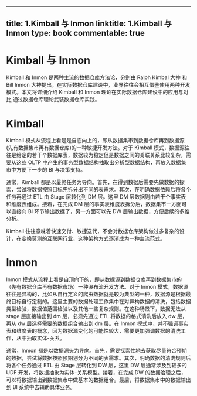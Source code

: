 
---
title: 1.Kimball 与 Inmon
linktitle: 1.Kimball 与 Inmon
type: book
commentable: true
---

# Kimball 与 Inmon

Kimball 和 Inmon 是两种主流的数据仓库方法论，分别由 Ralph Kimbal 大神 和 Bill Inmon 大神提出，在实际数据仓库建设中，业界往往会相互借鉴使用两种开发模式。本文将详细介绍 Kimball 和 Inmon 理论在实际数据仓库建设中的应用与对比,通过数据仓库理论武装数据仓库实践。

# Kimball

Kimball 模式从流程上看是是自底向上的，即从数据集市到数据仓库再到数据源(先有数据集市再有数据仓库)的一种敏捷开发方法。对于 Kimball 模式，数据源往往是给定的若干个数据库表，数据较为稳定但是数据之间的关联关系比较复杂，需要从这些 OLTP 中产生的事务型数据结构抽取出分析型数据结构，再放入数据集市中方便下一步的 BI 与决策支持。

通常，Kimball 都是以最终任务为导向。首先，在得到数据后需要先做数据的探索，尝试将数据按照目标先拆分出不同的表需求。其次，在明确数据依赖后将各个任务再通过 ETL 由 Stage 层转化到 DM 层。这里 DM 层数据则由若干个事实表和维度表组成。接着，在完成 DM 层的事实表维度表拆分后，数据集市一方面可以直接向 BI 环节输出数据了，另一方面可以先 DW 层输出数据，方便后续的多维分析。

Kimball 往往意味着快速交付、敏捷迭代，不会对数据仓库架构做过多复杂的设计，在变换莫测的互联网行业，这种架构方式逐渐成为一种主流范式。

# Inmon

Inmon 模式从流程上看是自顶向下的，即从数据源到数据仓库再到数据集市的（先有数据仓库再有数据市场）一种瀑布流开发方法。对于 Inmon 模式，数据源往往是异构的，比如从自行定义的爬虫数据就是较为典型的一种，数据源是根据最终目标自行定制的。这里主要的数据处理工作集中在对异构数据的清洗，包括数据类型检验，数据值范围检验以及其他一些复杂规则。在这种场景下，数据无法从 stage 层直接输出到 dm 层，必须先通过 ETL 将数据的格式清洗后放入 dw 层，再从 dw 层选择需要的数据组合输出到 dm 层。在 Inmon 模式中，并不强调事实表和维度表的概念，因为数据源变化的可能性较大，需要更加强调数据的清洗工作，从中抽取实体-关系。

通常，Inmon 都是以数据源头为导向。首先，需要探索性地去获取尽量符合预期的数据，尝试将数据按照预期划分为不同的表需求。其次，明确数据的清洗规则后将各个任务通过 ETL 由 Stage 层转化到 DW 层，这里 DW 层通常涉及到较多的 UDF 开发，将数据抽象为实体-关系模型。接着，在完成 DW 的数据治理之后，可以将数据输出到数据集市中做基本的数据组合。最后，将数据集市中的数据输出到 BI 系统中去辅助具体业务。

    